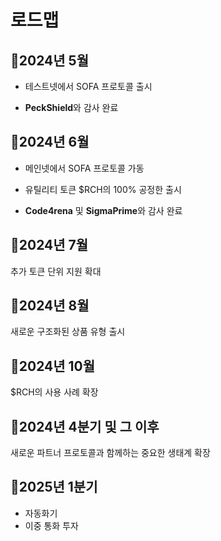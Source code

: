 # 로드맵

## 🎯2024년 5월

  - 테스트넷에서 SOFA 프로토콜 출시

  - **PeckShield**와 감사 완료

## 🎯2024년 6월

  - 메인넷에서 SOFA 프로토콜 가동

  - 유틸리티 토큰 $RCH의 100% 공정한 출시

  - **Code4rena** 및 **SigmaPrime**와 감사 완료

## 🎯2024년 7월

추가 토큰 단위 지원 확대

## 🎯2024년 8월

새로운 구조화된 상품 유형 출시

## 🎯2024년 10월

$RCH의 사용 사례 확장

## 🎯2024년 4분기 및 그 이후

새로운 파트너 프로토콜과 함께하는 중요한 생태계 확장

## 📃2025년 1분기

- 자동화기
- 이중 통화 투자